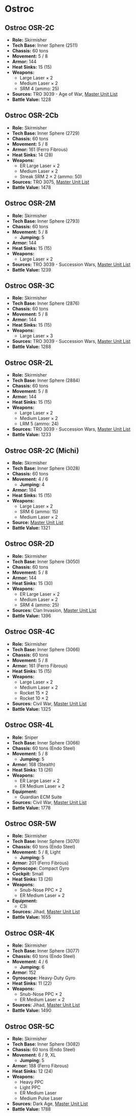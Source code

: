 # Ostroc
## Ostroc OSR-2C
- **Role:** Skirmisher
- **Tech Base:** Inner Sphere (2511)
- **Chassis:** 60 tons
- **Movement:** 5 / 8
- **Armor:** 144
- **Heat Sinks:** 15 (15)
- **Weapons:**
  - Large Laser × 2
  - Medium Laser × 2
  - SRM 4 (ammo: 25)
- **Sources:** TRO 3039 - Age of War, [Master Unit List](http://masterunitlist.info/Unit/Details/2348/ostroc-osr-2c)
- **Battle Value:** 1228

## Ostroc OSR-2Cb
- **Role:** Skirmisher
- **Tech Base:** Inner Sphere (2729)
- **Chassis:** 60 tons
- **Movement:** 5 / 8
- **Armor:** 161 (Ferro Fibrous)
- **Heat Sinks:** 14 (28)
- **Weapons:**
  - ER Large Laser × 2
  - Medium Laser × 2
  - Streak SRM 2 × 2 (ammo: 50)
- **Sources:** TRO 3075, [Master Unit List](http://masterunitlist.info/Unit/Details/2350/ostroc-osr-2cb)
- **Battle Value:** 1478

## Ostroc OSR-2M
- **Role:** Skirmisher
- **Tech Base:** Inner Sphere (2793)
- **Chassis:** 60 tons
- **Movement:** 5 / 8
  - **Jumping:** 5
- **Armor:** 144
- **Heat Sinks:** 15 (15)
- **Weapons:**
  - Large Laser × 2
- **Sources:** TRO 3039 - Succession Wars, [Master Unit List](http://masterunitlist.info/Unit/Details/2353/ostroc-osr-2m)
- **Battle Value:** 1239

## Ostroc OSR-3C
- **Role:** Skirmisher
- **Tech Base:** Inner Sphere (2876)
- **Chassis:** 60 tons
- **Movement:** 5 / 8
- **Armor:** 144
- **Heat Sinks:** 15 (15)
- **Weapons:**
  - Large Laser × 3
- **Sources:** TRO 3039 - Succession Wars, [Master Unit List](http://masterunitlist.info/Unit/Details/2354/ostroc-osr-3c)
- **Battle Value:** 1288

## Ostroc OSR-2L
- **Role:** Skirmisher
- **Tech Base:** Inner Sphere (2884)
- **Chassis:** 60 tons
- **Movement:** 5 / 8
- **Armor:** 144
- **Heat Sinks:** 15 (15)
- **Weapons:**
  - Large Laser × 2
  - Medium Laser × 2
  - LRM 5 (ammo: 24)
- **Sources:** TRO 3039 - Succession Wars, [Master Unit List](http://masterunitlist.info/Unit/Details/2352/ostroc-osr-2l)
- **Battle Value:** 1233

## Ostroc OSR-2C (Michi)
- **Role:** Skirmisher
- **Tech Base:** Inner Sphere (3028)
- **Chassis:** 60 tons
- **Movement:** 4 / 6
  - **Jumping:** 4
- **Armor:** 184
- **Heat Sinks:** 15 (15)
- **Weapons:**
  - Large Laser × 2
  - SRM 6 (ammo: 15)
  - Medium Laser × 2
- **Source:** [Master Unit List](http://masterunitlist.info/Unit/Details/2349/ostroc-osr-2c-michi)
- **Battle Value:** 1321

## Ostroc OSR-2D
- **Role:** Skirmisher
- **Tech Base:** Inner Sphere (3050)
- **Chassis:** 60 tons
- **Movement:** 5 / 8
- **Armor:** 144
- **Heat Sinks:** 15 (30)
- **Weapons:**
  - ER Large Laser × 2
  - Medium Laser × 2
  - SRM 4 (ammo: 25)
- **Sources:** Clan Invasion, [Master Unit List](http://masterunitlist.info/Unit/Details/2351/ostroc-osr-2d)
- **Battle Value:** 1396

## Ostroc OSR-4C
- **Role:** Skirmisher
- **Tech Base:** Inner Sphere (3066)
- **Chassis:** 60 tons
- **Movement:** 5 / 8
- **Armor:** 161 (Ferro Fibrous)
- **Heat Sinks:** 15 (15)
- **Weapons:**
  - Large Laser × 2
  - Medium Laser × 2
  - Rocket 15 × 2
  - Rocket 10 × 2
- **Sources:** Civil War, [Master Unit List](http://masterunitlist.info/Unit/Details/2355/ostroc-osr-4c)
- **Battle Value:** 1325

## Ostroc OSR-4L
- **Role:** Sniper
- **Tech Base:** Inner Sphere (3066)
- **Chassis:** 60 tons (Endo Steel)
- **Movement:** 5 / 8
  - **Jumping:** 5
- **Armor:** 168 (Stealth)
- **Heat Sinks:** 13 (26)
- **Weapons:**
  - ER Large Laser × 2
  - ER Medium Laser × 2
- **Equipment:**
  - Guardian ECM Suite
- **Sources:** Civil War, [Master Unit List](http://masterunitlist.info/Unit/Details/2357/ostroc-osr-4l)
- **Battle Value:** 1778

## Ostroc OSR-5W
- **Role:** Skirmisher
- **Tech Base:** Inner Sphere (3070)
- **Chassis:** 60 tons (Endo Steel)
- **Movement:** 5 / 8, Light
  - **Jumping:** 5
- **Armor:** 201 (Ferro Fibrous)
- **Gyroscope:** Compact Gyro
- **Cockpit:** Small
- **Heat Sinks:** 13 (26)
- **Weapons:**
  - Snub-Nose PPC × 2
  - ER Medium Laser × 2
- **Equipment:**
  - C3i
- **Sources:** Jihad, [Master Unit List](http://masterunitlist.info/Unit/Details/2359/ostroc-osr-5w)
- **Battle Value:** 1655

## Ostroc OSR-4K
- **Role:** Skirmisher
- **Tech Base:** Inner Sphere (3077)
- **Chassis:** 60 tons (Endo Steel)
- **Movement:** 4 / 6
  - **Jumping:** 6
- **Armor:** 152
- **Gyroscope:** Heavy-Duty Gyro
- **Heat Sinks:** 11 (22)
- **Weapons:**
  - Snub-Nose PPC × 2
  - ER Medium Laser × 2
- **Sources:** Jihad, [Master Unit List](http://masterunitlist.info/Unit/Details/2356/ostroc-osr-4k)
- **Battle Value:** 1490

## Ostroc OSR-5C
- **Role:** Skirmisher
- **Tech Base:** Inner Sphere (3082)
- **Chassis:** 60 tons (Endo Steel)
- **Movement:** 6 / 9, XL
  - **Jumping:** 5
- **Armor:** 188 (Ferro Fibrous)
- **Heat Sinks:** 12 (24)
- **Weapons:**
  - Heavy PPC
  - Light PPC
  - ER Medium Laser
  - Medium Pulse Laser
- **Sources:** Dark Age, [Master Unit List](http://masterunitlist.info/Unit/Details/2358/ostroc-osr-5c)
- **Battle Value:** 1788

